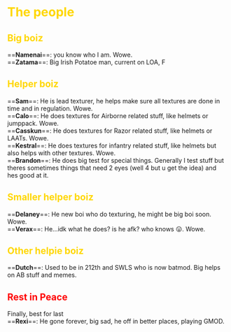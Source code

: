 # <span style="color:gold">The people</span> 

## <span style="color:gold">Big boiz</span> 

==**Namenai**==: you know who I am. Wowe.  
==**Zatama**==: Big Irish Potatoe man, current on LOA, F

## <span style="color:gold">Helper boiz</span> 

==**Sam**==: He is lead texturer, he helps make sure all textures are done in time and in regulation. Wowe.  
==**Calo**==: He does textures for Airborne related stuff, like helmets or jumppack. Wowe.  
==**Casskun**==: He does textures for Razor related stuff, like helmets or LAATs. Wowe.  
==**Kestral**==: He does textures for infantry related stuff, like helmets but also helps with other textures. Wowe.   
==**Brandon**==: He does big test for special things. Generally I test stuff but theres sometimes things that need 2 eyes (well 4 but u get the idea) and hes good at it.


## <span style="color:gold">Smaller helper boiz</span> 

==**Delaney**==: He new boi who do texturing, he might be big boi soon. Wowe.  
==**Verax**==: He...idk what he does? is he afk? who knows 😛. Wowe.  

## <span style="color:gold">Other helpie boiz</span> 

==**Dutch**==: Used to be in 212th and SWLS who is now batmod. Big helps on AB stuff and memes.

## <span style="color:red">Rest in Peace</span> 
Finally, best for last  
==**Rexi**==: He gone forever, big sad, he off in better places, playing GMOD.